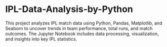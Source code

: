 # IPL-Data-Analysis-by-Python
This project analyzes IPL match data using Python, Pandas, Matplotlib, and Seaborn to uncover trends in team performance, total runs, and match outcomes. The Jupyter Notebook includes data processing, visualization, and insights into key IPL statistics.
